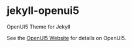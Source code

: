 # jekyll-openui5
OpenUI5 Theme for Jekyll

See the [OpenUI5 Website](https://openui5.org/) for details on OpenUI5.
